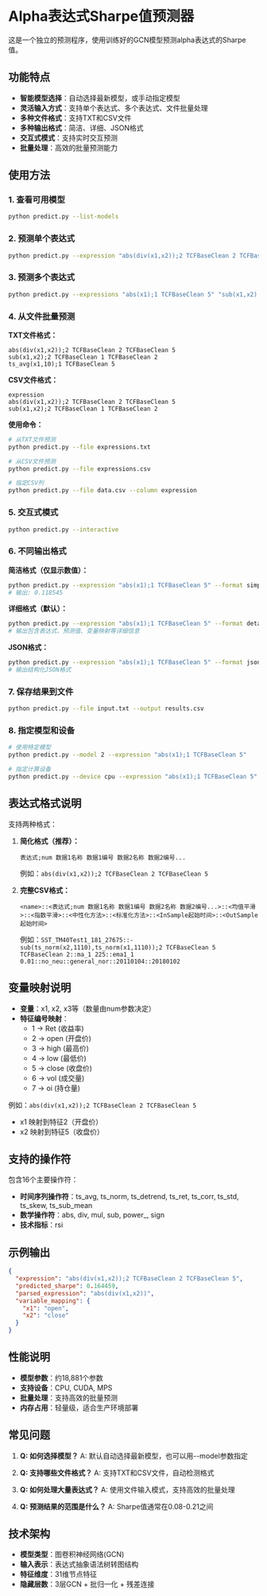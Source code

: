 # Alpha表达式Sharpe值预测器

这是一个独立的预测程序，使用训练好的GCN模型预测alpha表达式的Sharpe值。

## 功能特点

- **智能模型选择**：自动选择最新模型，或手动指定模型
- **灵活输入方式**：支持单个表达式、多个表达式、文件批量处理
- **多种文件格式**：支持TXT和CSV文件
- **多种输出格式**：简洁、详细、JSON格式
- **交互式模式**：支持实时交互预测
- **批量处理**：高效的批量预测能力

## 使用方法

### 1. 查看可用模型
```bash
python predict.py --list-models
```

### 2. 预测单个表达式
```bash
python predict.py --expression "abs(div(x1,x2));2 TCFBaseClean 2 TCFBaseClean 5"
```

### 3. 预测多个表达式
```bash
python predict.py --expressions "abs(x1);1 TCFBaseClean 5" "sub(x1,x2);2 TCFBaseClean 1 TCFBaseClean 2"
```

### 4. 从文件批量预测

**TXT文件格式：**
```
abs(div(x1,x2));2 TCFBaseClean 2 TCFBaseClean 5
sub(x1,x2);2 TCFBaseClean 1 TCFBaseClean 2
ts_avg(x1,10);1 TCFBaseClean 5
```

**CSV文件格式：**
```csv
expression
abs(div(x1,x2));2 TCFBaseClean 2 TCFBaseClean 5
sub(x1,x2);2 TCFBaseClean 1 TCFBaseClean 2
```

**使用命令：**
```bash
# 从TXT文件预测
python predict.py --file expressions.txt

# 从CSV文件预测
python predict.py --file expressions.csv

# 指定CSV列
python predict.py --file data.csv --column expression
```

### 5. 交互式模式
```bash
python predict.py --interactive
```

### 6. 不同输出格式

**简洁格式（仅显示数值）：**
```bash
python predict.py --expression "abs(x1);1 TCFBaseClean 5" --format simple
# 输出: 0.118545
```

**详细格式（默认）：**
```bash
python predict.py --expression "abs(x1);1 TCFBaseClean 5" --format detailed
# 输出包含表达式、预测值、变量映射等详细信息
```

**JSON格式：**
```bash
python predict.py --expression "abs(x1);1 TCFBaseClean 5" --format json
# 输出结构化JSON格式
```

### 7. 保存结果到文件
```bash
python predict.py --file input.txt --output results.csv
```

### 8. 指定模型和设备
```bash
# 使用特定模型
python predict.py --model 2 --expression "abs(x1);1 TCFBaseClean 5"

# 指定计算设备
python predict.py --device cpu --expression "abs(x1);1 TCFBaseClean 5"
```

## 表达式格式说明

支持两种格式：

1. **简化格式（推荐）：**
   ```
   表达式;num 数据1名称 数据1编号 数据2名称 数据2编号...
   ```
   例如：`abs(div(x1,x2));2 TCFBaseClean 2 TCFBaseClean 5`

2. **完整CSV格式：**
   ```
   <name>::<表达式;num 数据1名称 数据1编号 数据2名称 数据2编号...>::<均值平滑>::<指数平滑>::<中性化方法>::<标准化方法>::<InSample起始时间>::<OutSample起始时间>
   ```
   例如：`SST_TM40Test1_181_27675::-sub(ts_norm(x2,1110),ts_norm(x1,1110));2 TCFBaseClean 5 TCFBaseClean 2::ma_1 225::ema1_1 0.01::no_neu::general_nor::20110104::20180102`

## 变量映射说明

- **变量**：x1, x2, x3等（数量由num参数决定）
- **特征编号映射**：
  - 1 → Ret (收益率)
  - 2 → open (开盘价) 
  - 3 → high (最高价)
  - 4 → low (最低价)
  - 5 → close (收盘价)
  - 6 → vol (成交量)
  - 7 → oi (持仓量)

例如：`abs(div(x1,x2));2 TCFBaseClean 2 TCFBaseClean 5`
- x1 映射到特征2（开盘价）
- x2 映射到特征5（收盘价）

## 支持的操作符

包含16个主要操作符：
- **时间序列操作符**：ts_avg, ts_norm, ts_detrend, ts_ret, ts_corr, ts_std, ts_skew, ts_sub_mean
- **数学操作符**：abs, div, mul, sub, power_, sign
- **技术指标**：rsi

## 示例输出

```json
{
  "expression": "abs(div(x1,x2));2 TCFBaseClean 2 TCFBaseClean 5",
  "predicted_sharpe": 0.164459,
  "parsed_expression": "abs(div(x1,x2))",
  "variable_mapping": {
    "x1": "open",
    "x2": "close"
  }
}
```

## 性能说明

- **模型参数**：约18,881个参数
- **支持设备**：CPU, CUDA, MPS
- **批量处理**：支持高效的批量预测
- **内存占用**：轻量级，适合生产环境部署

## 常见问题

1. **Q: 如何选择模型？**
   A: 默认自动选择最新模型，也可以用--model参数指定

2. **Q: 支持哪些文件格式？**
   A: 支持TXT和CSV文件，自动检测格式

3. **Q: 如何处理大量表达式？**
   A: 使用文件输入模式，支持高效的批量处理

4. **Q: 预测结果的范围是什么？**
   A: Sharpe值通常在0.08-0.21之间

## 技术架构

- **模型类型**：图卷积神经网络(GCN)
- **输入表示**：表达式抽象语法树转图结构
- **特征维度**：31维节点特征
- **隐藏层数**：3层GCN + 批归一化 + 残差连接